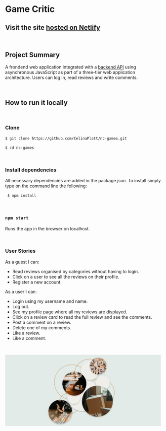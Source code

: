 # Game Critic 


## Visit the site [hosted on Netlify](https://game-critic.netlify.app/)

&ensp; 
## Project Summary

A frondend web application integrated with a [backend API](https://github.com/CelinaPlatt/games-api) using asynchronous JavaScript as part of a three-tier web application  architecture. Users can log in, read reviews and write comments.

&ensp; 
## How to run it locally
&ensp; 
### Clone

```
$ git clone https://github.com/CelinaPlatt/nc-games.git
```
```
$ cd nc-games
```
&ensp; 
### Install dependencies

All necessary dependencies are added in the package.json. To install simply type on the command line the following:


```
 $ npm install
```

&ensp; 
### `npm start`

Runs the app in the browser on localhost.

&ensp;
### User Stories
As a guest I can:

- Read reviews organised by categories without having to login.
- Click on a user to see all the reviews on their profile.
- Register a new account.

As a user I can:

- Login using my username and name.
- Log out.
- See my profile page where all my reviews are displayed.
- Click on a review card to read the full review and see the comments.
- Post a comment on a review.
- Delete one of my comments.
- Like a review.
- Like a comment.

&ensp;

![](./public/design/__gallery.png)

